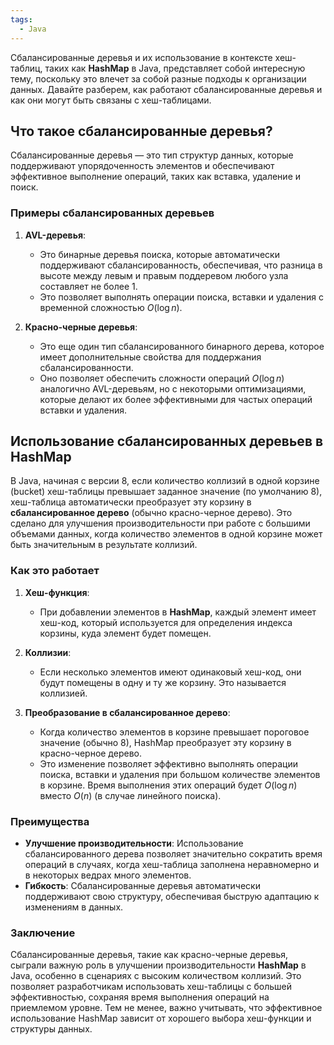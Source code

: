 ```yaml
---
tags:
  - Java
---
```

Сбалансированные деревья и их использование в контексте хеш-таблиц, таких как **HashMap** в Java, представляет собой интересную тему, поскольку это влечет за собой разные подходы к организации данных. Давайте разберем, как работают сбалансированные деревья и как они могут быть связаны с хеш-таблицами.

## Что такое сбалансированные деревья?

Сбалансированные деревья — это тип структур данных, которые поддерживают упорядоченность элементов и обеспечивают эффективное выполнение операций, таких как вставка, удаление и поиск.

### Примеры сбалансированных деревьев

1. **AVL-деревья**:
   - Это бинарные деревья поиска, которые автоматически поддерживают сбалансированность, обеспечивая, что разница в высоте между левым и правым поддеревом любого узла составляет не более 1.
   - Это позволяет выполнять операции поиска, вставки и удаления с временной сложностью $O(\log n)$.

2. **Красно-черные деревья**:
   - Это еще один тип сбалансированного бинарного дерева, которое имеет дополнительные свойства для поддержания сбалансированности.
   - Оно позволяет обеспечить сложности операций $O(\log n)$ аналогично AVL-деревьям, но с некоторыми оптимизациями, которые делают их более эффективными для частых операций вставки и удаления.

## Использование сбалансированных деревьев в HashMap

В Java, начиная с версии 8, если количество коллизий в одной корзине (bucket) хеш-таблицы превышает заданное значение (по умолчанию 8), хеш-таблица автоматически преобразует эту корзину в **сбалансированное дерево** (обычно красно-черное дерево). Это сделано для улучшения производительности при работе с большими объемами данных, когда количество элементов в одной корзине может быть значительным в результате коллизий.

### Как это работает

1. **Хеш-функция**:
   - При добавлении элементов в **HashMap**, каждый элемент имеет хеш-код, который используется для определения индекса корзины, куда элемент будет помещен.

2. **Коллизии**:
   - Если несколько элементов имеют одинаковый хеш-код, они будут помещены в одну и ту же корзину. Это называется коллизией.

3. **Преобразование в сбалансированное дерево**:
   - Когда количество элементов в корзине превышает пороговое значение (обычно 8), HashMap преобразует эту корзину в красно-черное дерево.
   - Это изменение позволяет эффективно выполнять операции поиска, вставки и удаления при большом количестве элементов в корзине. Время выполнения этих операций будет $O(\log n)$ вместо $O(n)$ (в случае линейного поиска).

### Преимущества

- **Улучшение производительности**: Использование сбалансированного дерева позволяет значительно сократить время операций в случаях, когда хеш-таблица заполнена неравномерно и в некоторых ведрах много элементов.
- **Гибкость**: Сбалансированные деревья автоматически поддерживают свою структуру, обеспечивая быструю адаптацию к изменениям в данных.

### Заключение

Сбалансированные деревья, такие как красно-черные деревья, сыграли важную роль в улучшении производительности **HashMap** в Java, особенно в сценариях с высоким количеством коллизий. Это позволяет разработчикам использовать хеш-таблицы с большей эффективностью, сохраняя время выполнения операций на приемлемом уровне. Тем не менее, важно учитывать, что эффективное использование HashMap зависит от хорошего выбора хеш-функции и структуры данных.